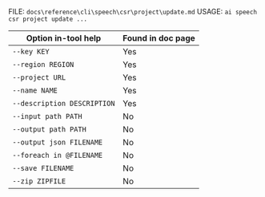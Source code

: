 ﻿FILE: `docs\reference\cli\speech\csr\project\update.md`
USAGE: `ai speech csr project update ...`

| Option in-tool help             | Found in doc page |
|---------------------------------|------------------|
| `--key KEY`                     | Yes              |
| `--region REGION`               | Yes              |
| `--project URL`                 | Yes              |
| `--name NAME`                   | Yes              |
| `--description DESCRIPTION`     | Yes              |
| `--input path PATH`             | No               |
| `--output path PATH`            | No               |
| `--output json FILENAME`        | No               |
| `--foreach in @FILENAME`        | No               |
| `--save FILENAME`               | No               |
| `--zip ZIPFILE`                 | No               |